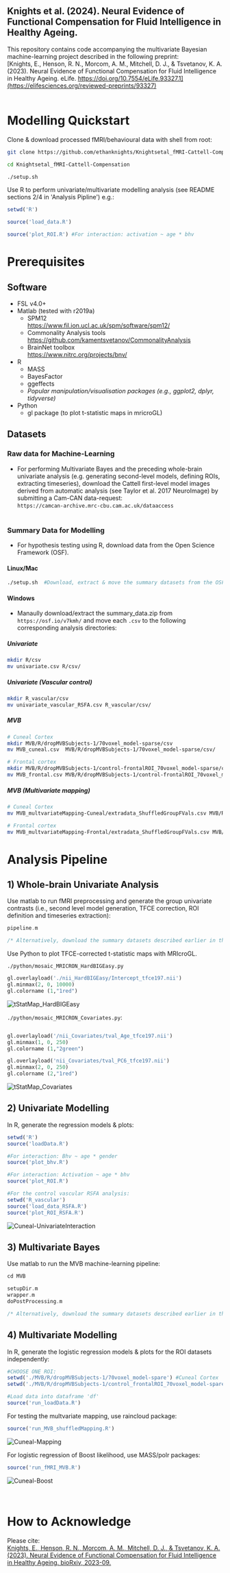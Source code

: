 ## Knights et al. (2024). Neural Evidence of Functional Compensation for Fluid Intelligence in Healthy Ageing.

This repository contains code accompanying the multivariate Bayesian machine-learning project described in the following preprint:<br>
[Knights, E., Henson, R. N., Morcom, A. M., Mitchell, D. J., & Tsvetanov, K. A. (2023). Neural Evidence of Functional Compensation for Fluid Intelligence in Healthy Ageing. eLife. https://doi.org/10.7554/eLife.93327.1](https://elifesciences.org/reviewed-preprints/93327)
<br>
<br>

# **Modelling Quickstart**
Clone & download processed fMRI/behavioural data with shell from root:
```sh
git clone https://github.com/ethanknights/Knightsetal_fMRI-Cattell-Compensation

cd Knightsetal_fMRI-Cattell-Compensation

./setup.sh
```

Use R to perform univariate/multivariate modelling analysis (see README sections 2/4 in 'Analysis Pipline') e.g.: 
```r
setwd('R')

source('load_data.R')

source('plot_ROI.R') #For interaction: activation ~ age * bhv
```

# **Prerequisites**
## Software
- FSL v4.0+
- Matlab (tested with r2019a)
    - SPM12 <br>
    https://www.fil.ion.ucl.ac.uk/spm/software/spm12/
    - Commonality Analysis tools <br>
    https://github.com/kamentsvetanov/CommonalityAnalysis
    - BrainNet toolbox <br>
    https://www.nitrc.org/projects/bnv/
- R
    - MASS
    - BayesFactor
    - ggeffects
    - *Popular manipulation/visualisation packages (e.g., ggplot2, dplyr, tidyverse)*
- Python
    - gl package (to plot t-statistic maps in mricroGL)
 
## Datasets
### Raw data for Machine-Learning
- For performing Multivariate Bayes and the preceding whole-brain univariate analysis (e.g. generating second-level models, defining ROIs, extracting timeseries), download the  Cattell first-level model images derived from automatic analysis (see Taylor et al. 2017 NeuroImage) by submitting a Cam-CAN data-request: <br>```https://camcan-archive.mrc-cbu.cam.ac.uk/dataaccess``` <br><br>
### Summary Data for Modelling
- For hypothesis testing using R, download data from the Open Science Framework (OSF).

#### Linux/Mac


```sh
./setup.sh  #Download, extract & move the summary datasets from the OSF, to their required destinations
``` 

#### Windows
- Manaully download/extract the summary_data.zip from ```https://osf.io/v7kmh/```  and move each ```.csv``` to the following corresponding analysis directories:


##### Univariate
```sh
mkdir R/csv
mv univariate.csv R/csv/
```

##### Univariate (Vascular control)
```sh
mkdir R_vascular/csv
mv univariate_vascular_RSFA.csv R_vascular/csv/
```

##### MVB
```sh
# Cuneal Cortex
mkdir MVB/R/dropMVBSubjects-1/70voxel_model-sparse/csv
mv MVB_cuneal.csv  MVB/R/dropMVBSubjects-1/70voxel_model-sparse/csv/

# Frontal cortex
mkdir MVB/R/dropMVBSubjects-1/control-frontalROI_70voxel_model-sparse/csv
mv MVB_frontal.csv MVB/R/dropMVBSubjects-1/control-frontalROI_70voxel_model-sparse/csv
```

##### MVB (Multivariate mapping)
```sh
# Cuneal Cortex
mv MVB_multvariateMapping-Cuneal/extradata_ShuffledGroupFVals.csv MVB/R/dropMVBSubjects-1/70voxel_model-sparse/csv/

# Frontal cortex
mv MVB_multvariateMapping-Frontal/extradata_ShuffledGroupFVals.csv MVB/R/dropMVBSubjects-1/control-frontalROI_70voxel_model-sparse/csv
```
# **Analysis Pipeline**
## 1) Whole-brain Univariate Analysis
Use matlab to run fMRI preprocessing and generate the group univariate contrasts (i.e., second level model generation, TFCE correction, ROI definition and timeseries extraction):<br>
```c
pipeline.m

/* Alternatively, download the summary datasets described earlier in the Prerequisties section.
```

Use Python to plot TFCE-corrected t-statistic maps with MRIcroGL.
<br>

```./python/mosaic_MRICRON_HardBIGEasy.py```
```py
gl.overlayload('./nii_HardBIGEasy/Intercept_tfce197.nii')
gl.minmax(2, 0, 10000)
gl.colorname (1,"1red")
```

![tStatMap_HardBIGEasy](./python/nii_HardBIGEasy/HardBIGEasy_pos.png)

```./python/mosaic_MRICRON_Covariates.py```:
```py

gl.overlayload('/nii_Covariates/tval_Age_tfce197.nii')
gl.minmax(1, 0, 250)
gl.colorname (1,"2green")

gl.overlayload('nii_Covariates/tval_PC6_tfce197.nii')
gl.minmax(2, 0, 250)
gl.colorname (2,"1red")
```
![tStatMap_Covariates](./python/nii_Covariates/PerfANDAge_Additive.png)




## **2) Univariate Modelling**
In R, generate the regression models & plots:
<br>
```r
setwd('R')
source('loadData.R')

#For interaction: Bhv ~ age * gender
source('plot_bhv.R')

#For interaction: Activation ~ age * bhv
source('plot_ROI.R')

#For the control vascular RSFA analysis:
setwd('R_vascular')
source('load_data_RSFA.R')
source('plot_ROI_RSFA.R')
```

![Cuneal-UnivariateInteraction](./R/lSPOCBYbhv_withAgeTert.png)


## **3) Multivariate Bayes**
Use matlab to run the MVB machine-learning pipeline:
```c
cd MVB

setupDir.m
wrapper.m
doPostProcessing.m

/* Alternatively, download the summary datasets described earlier in the Prerequisties section.
```

## **4) Multivariate Modelling**
In R, generate the logistic regression models & plots for the ROI datasets independently:
<br>
```r
#CHOOSE ONE ROI: 
setwd('./MVB/R/dropMVBSubjects-1/70voxel_model-spare') #Cuneal Cortex
setwd('./MVB/R/dropMVBSubjects-1/control_frontalROI_70voxel_model-spare') #Frontal Cortex

#Load data into dataframe 'df'
source('run_loadData.R')
```

For testing the multvariate mapping, use raincloud package:

```r
source('run_MVB_shuffledMapping.R') 
```

![Cuneal-Mapping](./MVB/R/dropMVBSubjects-1/70voxel_model-sparse/images/shuffledMVB.png)

For logistic regression of Boost likelihood, use MASS/polr packages:
```r
source('run_fMRI_MVB.R')
```

![Cuneal-Boost](./MVB/R/dropMVBSubjects-1/70voxel_model-sparse/images/Boost_geom_density.png)

<br>

# How to Acknowledge
Please cite: <br>
[Knights, E., Henson, R. N., Morcom, A. M., Mitchell, D. J., & Tsvetanov, K. A. (2023). Neural Evidence of Functional Compensation for Fluid Intelligence in Healthy Ageing. bioRxiv, 2023-09.](https://www.biorxiv.org/content/10.1101/2023.09.29.560099v1.full)
